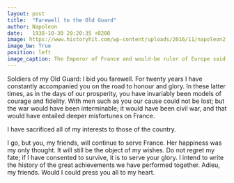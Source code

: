 ```yaml
---
layout: post
title:  "Farewell to the Old Guard"
author: Napoleon
date:   1938-10-30 20:20:35 +0200
image: https://www.historyhit.com/wp-content/uploads/2016/11/napoleon2.jpg
image_bw: True
position: left
image_caption: The Emperor of France and would-be ruler of Europe said goodbye to the Old Guard after his failed invasion of Russia and defeat by the Allies.
---
```

Soldiers of my Old Guard: I bid you farewell. For twenty years I have constantly accompanied you on the road to honour and glory. In these latter times, as in the days of our prosperity, you have invariably been models of courage and fidelity. With men such as you our cause could not be lost; but the war would have been interminable; it would have been civil war, and that would have entailed deeper misfortunes on France.

I have sacrificed all of my interests to those of the country.

I go, but you, my friends, will continue to serve France. Her happiness was my only thought. It will still be the object of my wishes. Do not regret my fate; if I have consented to survive, it is to serve your glory. I intend to write the history of the great achievements we have performed together. Adieu, my friends. Would I could press you all to my heart.

<!--more-->
